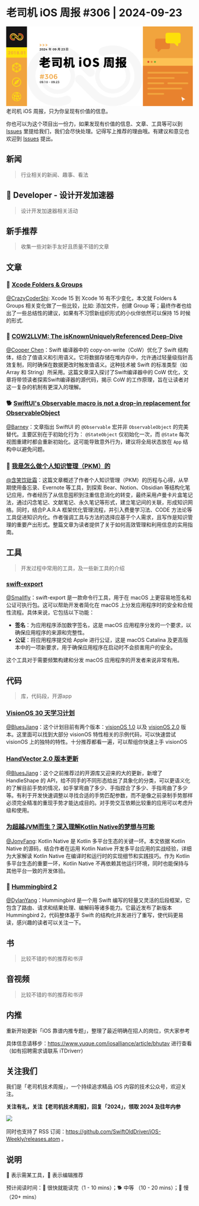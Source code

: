 # 老司机 iOS 周报 #306 | 2024-09-23

![ios-weekly](https://github.com/SwiftOldDriver/iOS-Weekly/blob/master/assets/weekly-header/306.jpg?raw=true)
老司机 iOS 周报，只为你呈现有价值的信息。

你也可以为这个项目出一份力，如果发现有价值的信息、文章、工具等可以到 [Issues](https://github.com/SwiftOldDriver/iOS-Weekly/issues) 里提给我们，我们会尽快处理。记得写上推荐的理由哦。有建议和意见也欢迎到 [Issues](https://github.com/SwiftOldDriver/iOS-Weekly/issues) 提出。

## 新闻

> 行业相关的新闻、趣事、看法

##  Developer - 设计开发加速器

> 设计开发加速器相关活动

## 新手推荐

> 收集一些对新手友好且质量不错的文章

## 文章

### 🐢 [Xcode Folders & Groups](https://troz.net/post/2024/xcode_folders_groups/)

[@CrazyCoderShi](https://github.com/CrazyCoderShi): Xcode 15 到 Xcode 16 有不少变化，本文就 Folders & Groups 相关变化做了一些比较，比如: 添加文件，创建 Group 等；最终作者也给出了一些总结性的建议，如果有不习惯新组织形式的小伙伴依然可以保持 15 时候的形式.

### 🐢 [COW2LLVM: The isKnownUniquelyReferenced Deep-Dive](https://jacobbartlett.substack.com/p/cow2llvm-the-isknownuniquelyreferenced)

[@Cooper Chen](https://github.com/cjlcooper)：Swift 编译器中的 copy-on-write（CoW）优化了 Swift 结构体，结合了值语义和引用语义。它将数据存储在堆内存中，允许通过轻量级指针高效复制，同时确保在数据更改时触发值语义。这种技术被 Swift 的标准类型（如 Array 和 String）所采用。这篇文章深入探讨了Swift编译器中的 CoW 优化，文章将带领读者探索Swift编译器的源代码，揭示 CoW 的工作原理，旨在让读者对这一复杂的机制有更深入的理解。

### 🐕 [SwiftUI's Observable macro is not a drop-in replacement for ObservableObject](https://www.jessesquires.com/blog/2024/09/09/swift-observable-macro/)

[@Barney](https://github.com/BarneyZhaoooo)：文章指出 SwiftUI 的 `@Observable` 宏并非 `ObservableObject` 的完美替代。主要区别在于初始化行为： `@StateObject` 仅初始化一次，而 `@State` 每次视图重建时都会重新初始化。这可能导致意外行为，建议将全局状态放在 `App` 结构中以避免问题。

### 🐢 [我是怎么做个人知识管理（PKM）的](https://starming.com/2024/09/12/my-pkm/)

[@含笑饮砒霜](https://weibo.com/chinafishnews/)：这篇文章概述了作者个人知识管理（PKM）的历程与心得，从早期使用备忘录、Evernote 等工具，到探索 Bear、Notion、Obsidian 等结构化笔记应用，作者经历了从信息囤积到注重信息消化的转变，最终采用卢曼卡片盒笔记法，通过闪念笔记、文献笔记、永久笔记等形式，建立笔记间的关联，形成知识网络。同时，结合P.A.R.A 框架优化管理流程，并引入费曼学习法、CODE 方法论等工具促进知识内化。作者强调工具与方法的选择应基于个人需求，且写作是知识管理的重要产出形式。整篇文章为读者提供了关于如何高效管理和利用信息的实用指南。

## 工具

> 开发过程中常用的工具，及一些新工具的介绍

### [swift-export](https://swiftpackageindex.com/franklefebvre/swift-export)
[@Smallfly](https://github.com/iostalks)：swift-export 是一款命令行工具，用于在 macOS 上更容易地签名和公证可执行包。这可以帮助开发者简化在 macOS 上分发应用程序时的安全和合规性流程。具体来说，它包括以下功能：

- **签名**：为应用程序添加数字签名，这是 macOS 应用程序分发的一个要求，以确保应用程序的来源和完整性。
- **公证**：将应用程序提交给 Apple 进行公证，这是 macOS Catalina 及更高版本中的一项新要求，用于确保应用程序在启动时不会损害用户的安全。

这个工具对于需要频繁构建和分发 macOS 应用程序的开发者来说非常有用。

## 代码

> 库，代码段，开源app
### [VisionOS 30 天学习计划](https://github.com/satoshi0212/visionOS_30Days)

[@BluesJiang](https://github.com/bluesjiang)：这个计划目前有两个版本：[visionOS 1.0](https://github.com/satoshi0212/visionOS_30Days) 以及 [visionOS 2.0](https://github.com/satoshi0212/visionOS_2_30Days) 版本。这里面可以找到大部分 visionOS 特性相关的示例代码，可以快速尝试 visionOS 上的独特的特性。十分推荐都看一遍，可以帮组你快速上手 visionOS

### [HandVector 2.0 版本更新](https://juejin.cn/post/7408086889591390262)

[@BluesJiang](https://github.com/BluesJiang)：这个之前推荐过的开源库又迎来的大的更新，新增了 HandleShape 的 API，给不同手的不同形态给出了具象化的分类，可以更语义化的了解目前手势的情况，如手掌弯曲了多少、手指捏合了多少、手指弯曲了多少等。有利于开发快速调整以寻找合适的手势匹配参数，而不是像之前录制手势那样必须完全精准的重现手势才能达成目的。对手势交互依赖比较重的应用可以考虑升级和使用。

### [为超越JVM而生？深入理解Kotlin Native的梦想与可能](https://mp.weixin.qq.com/s/oo7YTnW4oL1xq17cNPGhnw)

[@JonyFang](https://github.com/JonyFang): Kotlin Native 是 Kotlin 多平台生态的关键一环。本文依据 Kotlin Native 的源码，结合作者在运用 Kotlin Native 开发多平台应用的实战经验，详细为大家解读 Kotlin Native 在编译时和运行时的实现细节和实践技巧。作为 Kotlin 多平台生态的重要一环，Kotlin Native 不再依赖其他运行环境，同时也能保持与其他平台一致的开发体验。

### 🐎 [Hummingbird 2](https://forums.swift.org/t/hummingbird-2/74535)

[@DylanYang](https://github.com/Dylan19Yang)：Hummingbird 是一个用 Swift 编写的轻量又灵活的后段框架，它包含了路由、请求和结果处理、编解码等诸多能力。它最近发布了新版本 Hummingbird 2，代码整体基于 Swift 的结构化并发进行了重写，使代码更易读，感兴趣的读者可以关注一下。


## 书

> 比较不错的书的推荐和书评

## 音视频

> 比较不错的书的推荐和书评

## 内推

重新开始更新「iOS 靠谱内推专题」，整理了最近明确在招人的岗位，供大家参考

具体信息请移步：https://www.yuque.com/iosalliance/article/bhutav 进行查看（如有招聘需求请联系 iTDriverr）

## 关注我们

我们是「老司机技术周报」，一个持续追求精品 iOS 内容的技术公众号，欢迎关注。

**关注有礼，关注【老司机技术周报】，回复「2024」，领取 2024 及往年内参**

![](https://github.com/SwiftOldDriver/iOS-Weekly/blob/master/assets/qrcode_for_wechat.jpg?raw=true)

同时也支持了 RSS 订阅：https://github.com/SwiftOldDriver/iOS-Weekly/releases.atom 。

## 说明

🚧 表示需某工具，🌟 表示编辑推荐

预计阅读时间：🐎 很快就能读完（1 - 10 mins）；🐕 中等 （10 - 20 mins）；🐢 慢（20+ mins）
